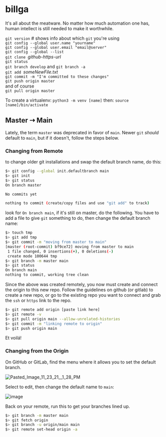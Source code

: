 # billga
It's all about the meatware. No matter how much automation one has, human intellect is still needed to make it worthwhile.

`git version` # shows info about which `git` you're using  
`git config --global user.name "yourname"`  
`git config --global user.email "email@server"`  
`git config --global --list`  
`git clone `_github-https-url_  
`git status`  
`git branch develop` and `git branch -a`  
`git add `_someNewFile.txt_  
`git commit -m "I'm committed to these changes"`  
`git push origin master`  
and of course  
`git pull origin master`  

To create a virtualenv: 
`python3 -m venv [name]`
then: 
`source [name]/bin/activate`

## Master ⇢ Main
Lately, the term `master` was deprecated in favor of `main`. Newer `git` *should* default to `main`, but if it doesn't, follow the steps below.
### Changing from Remote
to change older git installations and swap the default branch name, do this:
```bash
$> git config --global init.defaultbranch main
$> git init 
$> git status
On branch master

No commits yet

nothing to commit (create/copy files and use "git add" to track)
```
look for `On branch main`, if it's still on master, do the following. 
You have to add a file to give `git` something to do, then change the default branch name: 
```bash
$> touch tmp
$> git add tmp
$> git commit -m "moving from master to main"
[master (root-commit) bf9ce72] moving from master to main
 1 file changed, 0 insertions(+), 0 deletions(-)
 create mode 100644 tmp
$> git branch -m master main
$> git status 
On branch main
nothing to commit, working tree clean
```
Since the above was created remotely, you now must create and connect the origin to this new repo.
Follow the guidelines on github (or gitlab) to create a new repo, or go to the existing repo you want to connect and grab the `ssh` or `https` link to the repo. 
```bash
$> git remote add origin [paste link here]
$> git remote -v
$> git pull origin main --allow-unrelated-histories
$> git commit -m "linking remote to origin"
$> git push origin main
```
Et voilá!

### Changing from the Origin
On GitHub or GitLab, find the menu where it allows you to set the default branch. 

![Pasted_Image_11_23_21__1_28_PM](https://user-images.githubusercontent.com/6148844/143132119-2a9395fe-7958-477f-9826-3995eb36fe8f.png)

Select to edit, then change the default name to `main`:

![image](https://user-images.githubusercontent.com/6148844/143132286-4d6bb1ce-82a6-48b1-955d-d6f25fca8c63.png)

Back on your remote, run this to get your branches lined up.
```bash
$> git branch -m master main
$> git fetch origin
$> git branch -u origin/main main
$> git remote set-head origin -a
```
